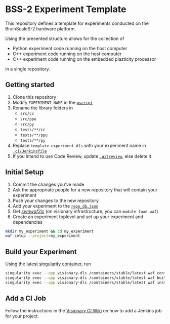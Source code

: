 # BSS-2 Experiment Template

This repository defines a template for experiments conducted on the BrainScaleS-2 hardware platform.

Using the presented structure allows for the collection of

* Python experiment code running on the host computer
* C++ experiment code running on the host computer
* C++ experiment code running on the embedded plasticity processor

in a single repository.

## Getting started

1. Clone this repository
1. Modify `EXPERIMENT_NAME` in the [`wscript`](wscript)
1. Rename the library folders in
   * `src/cc`
   * `src/ppu`
   * `src/py`
   * `tests/**/cc`
   * `tests/**/ppu`
   * `tests/**/py`
1. Replace `template-experiment-dls` with your experiment name in [`.ci/Jenkinsfile`](.ci/Jenkinsfile)
1. If you intend to use Code Review, update [`.gitreview`](.gitreview), else delete it


## Initial Setup

1. Commit the changes you've made
1. Ask the appropriate people for a new repository that will contain your experiment
1. Push your changes to the new repository
1. Add your experiment to the [`repo_db.json`](https://openproject.bioai.eu/projects/projects/repository/revisions/master/changes/repo_db.json)
1. Get [*symwaf2ic*](https://github.com/electronicvisions/waf) (on visionary infrastructure, you can `module load waf`)
1. Create an experiment toplevel and set up your experiment and dependencies
```bash
mkdir my_experiment && cd my_experiment
waf setup --project=my_experiment
```

## Build your Experiment

Using the latest [singularity container](https://openproject.bioai.eu/containers/), run
```bash
singularity exec --app visionary-dls /containers/stable/latest waf configure
singularity exec --app visionary-dls /containers/stable/latest waf build
singularity exec --app visionary-dls /containers/stable/latest waf install
```

## Add a CI Job

Follow the instructions in the [Visionary CI Wiki](https://openproject.bioai.eu/projects/jenlib/wiki/wiki-visionary-ci#job-structure) on how to add a Jenkins job for your project.
